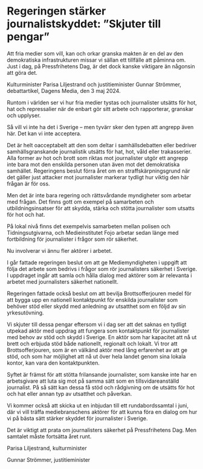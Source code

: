 # Regeringen stärker journalistskyddet: ”Skjuter till pengar”

Att fria medier som vill, kan och orkar granska makten är en del av den demokratiska infrastrukturen missar vi sällan ett tillfälle att påminna om. Just i dag, på Pressfrihetens Dag, är det dock kanske viktigare än någonsin att göra det.

Kulturminister Parisa Liljestrand och justitieminister Gunnar Strömmer, debattartikel, Dagens Media, den 3 maj 2024.

Runtom i världen ser vi hur fria medier tystas och journalister utsätts för hot, hat och repressalier när de enbart gör sitt arbete och rapporterar, granskar och upplyser.

Så vill vi inte ha det i Sverige – men tyvärr sker den typen att angrepp även här. Det kan vi inte acceptera.

Det är helt oacceptabelt att den som deltar i samhällsdebatten eller bedriver samhällsgranskande journalistik utsätts för hat, hot, våld eller trakasserier. Alla former av hot och brott som riktas mot journalister utgör ett angrepp inte bara mot den enskilda personen utan även mot det demokratiska samhället. Regeringens beslut förra året om en straffskärpningsgrund när det gäller just attacker mot journalister markerar tydligt hur viktig den här frågan är för oss.

Men det är inte bara regering och rättsvårdande myndigheter som arbetar med frågan. Det finns gott om exempel på samarbeten och utbildningsinsatser för att skydda, stärka och stötta journalister som utsatts för hot och hat.

På lokal nivå finns det exempelvis samarbeten mellan polisen och Tidningsutgivarna, och Medieinstitutet Fojo arbetar sedan länge med fortbildning för journalister i frågor som rör säkerhet.

Nu involverar vi ännu fler aktörer i arbetet.

I går fattade regeringen beslut om att ge Mediemyndigheten i uppgift att följa det arbete som bedrivs i frågor som rör journalisters säkerhet i Sverige. I uppdraget ingår att samla och hålla dialog med aktörer som är relevanta i arbetet med journalisters säkerhet nationellt.

Regeringen fattade också beslut om att bevilja Brottsofferjouren medel för att bygga upp en nationell kontaktpunkt för enskilda journalister som behöver stöd eller skydd med anledning av utsatthet som en följd av sin yrkesutövning.

Vi skjuter till dessa pengar eftersom vi i dag ser att det saknas en tydligt utpekad aktör med uppdrag att fungera som kontaktpunkt för journalister med behov av stöd och skydd i Sverige. En aktör som har kapacitet att nå ut brett och erbjuda stöd både nationellt, regionalt och lokalt. Vi tror att Brottsofferjouren, som är en välkänd aktör med lång erfarenhet av att ge stöd, och som har möjlighet att nå ut över hela landet genom sina lokala kontor, kan vara den kontaktpunkten.

Syftet är främst för att stötta frilansande journalister, som kanske inte har en arbetsgivare att luta sig mot på samma sätt som en tillsvidareanställd journalist. På så sätt kan dessa få stöd och rådgivning om de utsätts för hot och hat eller annan typ av utsatthet och påverkan.

Vi kommer också att skicka ut en inbjudan till ett rundabordssamtal i juni, där vi vill träffa mediebranschens aktörer för att kunna föra en dialog om hur vi på bästa sätt stärker skyddet för journalister i Sverige.

Det är viktigt att prata om journalisters säkerhet på Pressfrihetens Dag. Men samtalet måste fortsätta året runt.

Parisa Liljestrand, kulturminister

Gunnar Strömmer, justitieminister
